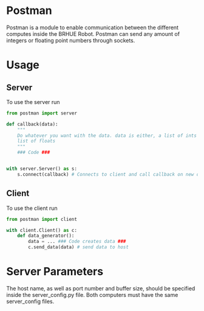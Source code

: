 # Postman

Postman is a module to enable communication between the different computes 
inside the BRHUE Robot. Postman can send any amount of integers or floating 
point numbers through sockets.

# Usage
## Server
To use the server run

```python
from postman import server

def callback(data):
    """
    Do whatever you want with the data. data is either, a list of ints or a
    list of floats
    """
    ### Code ###


with server.Server() as s:
    s.connect(callback) # Connects to client and call callback on new data
```

## Client
To use the client run
```python
from postman import client

with client.Client() as c:
    def data_generator():
        data = ... ### Code creates data ###
        c.send_data(data) # send data to host
```

# Server Parameters
The host name, as well as port number and buffer size, should be specified 
inside the server\_config.py file. Both computers must have the same 
server\_config files.